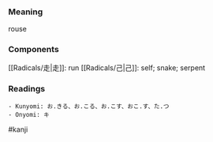 ### Meaning

rouse

### Components

[[Radicals/走|走]]: run [[Radicals/己|己]]: self; snake; serpent

### Readings

```
- Kunyomi: お.きる、お.こる、お.こす、おこ.す、た.つ
- Onyomi: キ
```

#kanji